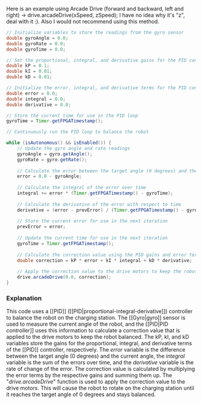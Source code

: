 Here is an example using Arcade Drive (forward and backward, left and right) -> drive.arcadeDrive(xSpeed, zSpeed); I have no idea why it's "z", deal with it :). Also I would not recommend using this method.
```java
// Initialize variables to store the readings from the gyro sensor 
double gyroAngle = 0.0; 
double gyroRate = 0.0; 
double gyroTime = 0.0; 

// Set the proportional, integral, and derivative gains for the PID controller 
double kP = 0.1; 
double kI = 0.01; 
double kD = 0.01; 

// Initialize the error, integral, and derivative terms for the PID controller 
double error = 0.0; 
double integral = 0.0; 
double derivative = 0.0; 

// Store the current time for use in the PID loop 
gyroTime = Timer.getFPGATimestamp(); 

// Continuously run the PID loop to balance the robot 

while (isAutonomous() && isEnabled()) { 
	// Update the gyro angle and rate readings 
	gyroAngle = gyro.getAngle(); 
	gyroRate = gyro.getRate(); 
	
	// Calculate the error between the target angle (0 degrees) and the current angle 
	error = 0.0 - gyroAngle; 
	
	// Calculate the integral of the error over time 
	integral += error * (Timer.getFPGATimestamp() - gyroTime); 
	
	// Calculate the derivative of the error with respect to time 
	derivative = (error - prevError) / (Timer.getFPGATimestamp() - gyroTime); 
	
	// Store the current error for use in the next iteration 
	prevError = error; 
	
	// Update the current time for use in the next iteration 
	gyroTime = Timer.getFPGATimestamp(); 
	
	// Calculate the correction value using the PID gains and error terms 
	double correction = kP * error + kI * integral + kD * derivative; 
	
	// Apply the correction value to the drive motors to keep the robot balanced 
	drive.arcadeDrive(0.0, correction); 
}
```

### Explanation
This code uses a [[PID]] ([[PID|proportional-integral-derivative]]) controller to balance the robot on the charging station. The [[Gyro|gyro]] sensor is used to measure the current angle of the robot, and the [[PID|PID controller]] uses this information to calculate a correction value that is applied to the drive motors to keep the robot balanced. The kP, kI, and kD variables store the gains for the proportional, integral, and derivative terms of the [[PID]] controller, respectively. The _error_ variable is the difference between the target angle (0 degrees) and the current angle, the _integral_ variable is the sum of the errors over time, and the _derivative_ variable is the rate of change of the error. The correction value is calculated by multiplying the error terms by the respective gains and summing them up. The "_drive.arcadeDrive_" function is used to apply the correction value to the drive motors. This will cause the robot to rotate on the charging station until it reaches the target angle of 0 degrees and stays balanced.